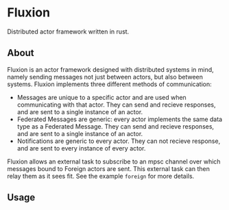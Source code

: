 # Fluxion

Distributed actor framework written in rust.

## About

Fluxion is an actor framework designed with distributed systems in mind, namely sending messages not just between actors, but also between systems.
Fluxion implements three different methods of communication:
- Messages are unique to a specific actor and are used when communicating with that actor. They can send and recieve responses, and are sent to a single instance of an actor.
- Federated Messages are generic: every actor implements the same data type as a Federated Message. They can send and recieve responses, and are sent to a single instance of an actor.
- Notifications are generic to every actor. They can not recieve response, and are sent to every instance of every actor.

Fluxion allows an external task to subscribe to an mpsc channel over which messages bound to Foreign actors are sent. This external task can then relay them as it sees fit. See the example `foreign` for more details.

## Usage
